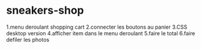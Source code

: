 # sneakers-shop

1.menu deroulant shopping cart
2.connecter les boutons au panier
3.CSS desktop version 
4.afficher item dans le menu deroulant 
5.faire le total 
6.faire defiler les photos 
